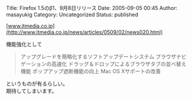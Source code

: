 Title: Firefox 1.5のβ1、9月8日リリース
Date: 2005-09-05 00:45
Author: masayukig
Category: Uncategorized
Status: published

[www.itmedia.co.jp](http://www.itmedia.co.jp/news/articles/0509/02/news020.html)

機能強化として  

> アップグレードを簡略化するソフトアップデートシステム
> ブラウザナビゲーションの高速化
> ドラッグ＆ドロップによるブラウザタブの並べ替え機能
> ポップアップ遮断機能の向上
> Mac OS Xサポートの改善

というものが有るらしい。  
期待してしまいます。
